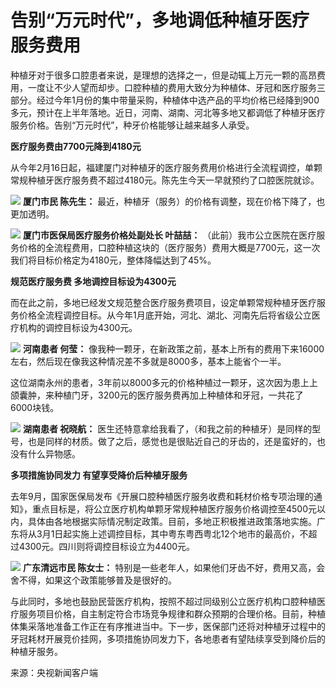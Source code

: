 # 告别“万元时代”，多地调低种植牙医疗服务费用

种植牙对于很多口腔患者来说，是理想的选择之一，但是动辄上万元一颗的高昂费用，一度让不少人望而却步。口腔种植的费用大致分为种植体、牙冠和医疗服务三部分。经过今年1月份的集中带量采购，种植体中选产品的平均价格已经降到900多元，预计在上半年落地。近日，河南、湖南、河北等多地又都调低了种植牙医疗服务价格。告别“万元时代”，种牙价格能够让越来越多人承受。

**医疗服务费由7700元降到4180元**

从今年2月16日起，福建厦门对种植牙的医疗服务费用价格进行全流程调控，单颗常规种植牙医疗服务费不超过4180元。陈先生今天一早就预约了口腔医院就诊。

![](https://inews.gtimg.com/news_bt/OguDRMD2a01qkwr2lbl23HbR8b55iEySf9y5pvxSB_BJ8AA/1000)
**厦门市民 陈先生：** 最近，种植牙（服务）的价格有调整，现在价格下降了，也更加透明。

![](https://inews.gtimg.com/news_bt/OQcQ80w9PTjuVN1oqxuwf8LVpqpTpEI16JMdFOwvhyEXYAA/1000)
**厦门市医保局医疗服务价格处副处长 叶喆喆：**
（此前）我市公立医院在医疗服务价格的全流程费用，口腔种植这块的（医疗服务）费用大概是7700元，这一次我们将目标价格定为4180元，整体降幅达到了45%。

**规范医疗服务费 多地调控目标设为4300元**

而在此之前，多地已经发文规范整合医疗服务费项目，设定单颗常规种植牙医疗服务价格全流程调控目标。从今年1月底开始，河北、湖北、河南先后将省级公立医疗机构的调控目标设为4300元。

![](https://inews.gtimg.com/news_bt/OJHpbJfMsOmSOJwwCB6QYoQiNF-r5XPsvYyA-LXtw2luMAA/1000)
**河南患者 何莹：** 像我种一颗牙，在新政策之前，基本上所有的费用下来16000左右，然后现在像我这种情况差不多就是8000多，基本上能省个一半。

这位湖南永州的患者，3年前以8000多元的价格种植过一颗牙，这次因为患上上颌囊肿，来种植门牙，3200元的医疗服务费再加上种植体和牙冠，一共花了6000块钱。

![](https://inews.gtimg.com/news_bt/O196s0V6ueTCgvE3X9axDcB3XN-oumhM7bCG5EEocBiOsAA/1000)
**湖南患者 祝晓航：**
医生还特意拿给我看了，（和我之前的种植牙）是同样的型号，也是同样的材质。做了之后，感觉也是很贴近自己的牙齿的，还是蛮好的，也没有什么异物感。

**多项措施协同发力 有望享受降价后种植牙服务**

去年9月，国家医保局发布《开展口腔种植医疗服务收费和耗材价格专项治理的通知》，重点目标是，将公立医疗机构单颗牙常规种植医疗服务价格调控至4500元以内，具体由各地根据实际情况制定政策。目前，多地正积极推进政策落地实施。广东将从3月1日起实施上述调控目标，其中粤东粤西粤北12个地市的最高价，不超过4300元。四川则将调控目标设立为4400元。

![](https://inews.gtimg.com/news_bt/OU1QD4kJCJlqwWfMEOBzh3pBxcvy3bb3wvWDFb5prOsP8AA/1000)
**广东清远市民 陈女士：** 特别是一些老年人，如果他们牙齿不好，费用又高，会舍不得，如果这个政策能够普及是很好的。

与此同时，多地也鼓励民营医疗机构，按照不超过同级别公立医疗机构口腔种植医疗服务项目价格，自主制定符合市场竞争规律和群众预期的合理价格。目前，种植体集采落地准备工作正在有序推进当中。下一步，医保部门还将对种植牙过程中的牙冠耗材开展竞价挂网，多项措施协同发力下，各地患者有望陆续享受到降价后的种植牙服务。

来源：央视新闻客户端

